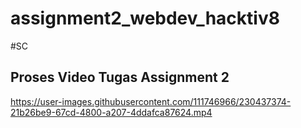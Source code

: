 # assignment2_webdev_hacktiv8
#SC
## Proses Video Tugas Assignment 2
https://user-images.githubusercontent.com/111746966/230437374-21b26be9-67cd-4800-a207-4ddafca87624.mp4
